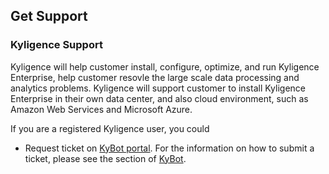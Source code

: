 ## Get Support

### Kyligence Support

Kyligence will help customer install, configure, optimize, and run Kyligence Enterprise, help customer resovle the large scale data processing and analytics problems. Kyligence will support customer to install Kyligence Enterprise in their own data center, and also cloud environment, such as Amazon Web Services and Microsoft Azure. 

If you are a registered Kyligence user, you could

- Request ticket on [KyBot portal](https://kybot.io/home). For the information on how to submit a ticket, please see the section of [KyBot](kybot/kybot.en.md).


